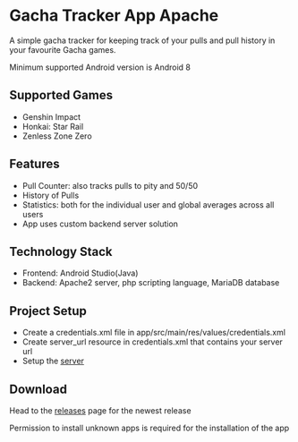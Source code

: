 # Gacha Tracker App Apache

A simple gacha tracker for keeping track of your pulls and pull history in your favourite Gacha games.

Minimum supported Android version is Android 8

## Supported Games
- Genshin Impact
- Honkai: Star Rail
- Zenless Zone Zero

## Features
- Pull Counter: also tracks pulls to pity and 50/50
- History of Pulls
- Statistics: both for the individual user and global averages across all users
- App uses custom backend server solution

## Technology Stack
- Frontend: Android Studio(Java)
- Backend: Apache2 server, php scripting language, MariaDB database  

## Project Setup
- Create a credentials.xml file in app/src/main/res/values/credentials.xml
- Create server_url resource in credentials.xml that contains your server url
- Setup the <a href="https://github.com/sesvete/gacha-app-apache-server" title="server">server</a>

## Download
Head to the <a href="https://github.com/sesvete/gacha-tracker-apache/releases" title="Releases">releases</a> page for the newest release

Permission to install unknown apps is required for the installation of the app